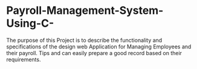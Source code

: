# Payroll-Management-System-Using-C-
The purpose of this Project is to describe the functionality and specifications of the design web Application for Managing Employees and their payroll. Tips and can easily prepare a good record based on their requirements.
